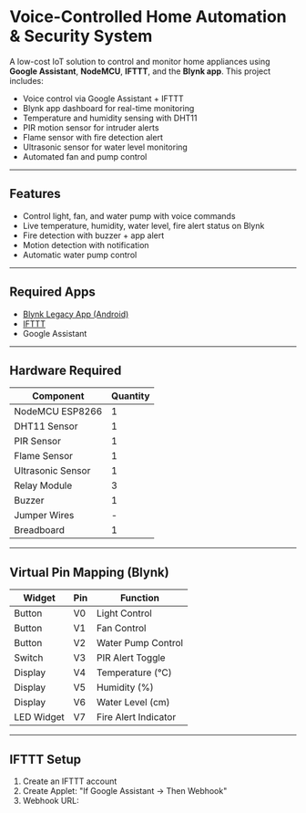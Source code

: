 # Voice-Controlled Home Automation & Security System

A low-cost IoT solution to control and monitor home appliances using **Google Assistant**, **NodeMCU**, **IFTTT**, and the **Blynk app**. This project includes:

- Voice control via Google Assistant + IFTTT
- Blynk app dashboard for real-time monitoring
- Temperature and humidity sensing with DHT11
- PIR motion sensor for intruder alerts
- Flame sensor with fire detection alert
- Ultrasonic sensor for water level monitoring
- Automated fan and pump control

---

## Features

- Control light, fan, and water pump with voice commands
- Live temperature, humidity, water level, fire alert status on Blynk
- Fire detection with buzzer + app alert
- Motion detection with notification
- Automatic water pump control

---

## Required Apps

- [Blynk Legacy App (Android)](https://play.google.com/store/apps/details?id=cc.blynk)
- [IFTTT](https://ifttt.com)
- Google Assistant

---

## Hardware Required

| Component        | Quantity |
|------------------|----------|
| NodeMCU ESP8266  | 1        |
| DHT11 Sensor     | 1        |
| PIR Sensor       | 1        |
| Flame Sensor     | 1        |
| Ultrasonic Sensor| 1        |
| Relay Module     | 3        |
| Buzzer           | 1        |
| Jumper Wires     | -        |
| Breadboard       | 1        |

---

## Virtual Pin Mapping (Blynk)

| Widget          | Pin  | Function             |
|------------------|------|----------------------|
| Button           | V0   | Light Control        |
| Button           | V1   | Fan Control          |
| Button           | V2   | Water Pump Control   |
| Switch           | V3   | PIR Alert Toggle     |
| Display          | V4   | Temperature (°C)     |
| Display          | V5   | Humidity (%)         |
| Display          | V6   | Water Level (cm)     |
| LED Widget       | V7   | Fire Alert Indicator |

---

## IFTTT Setup

1. Create an IFTTT account
2. Create Applet: "If Google Assistant → Then Webhook"
3. Webhook URL:
